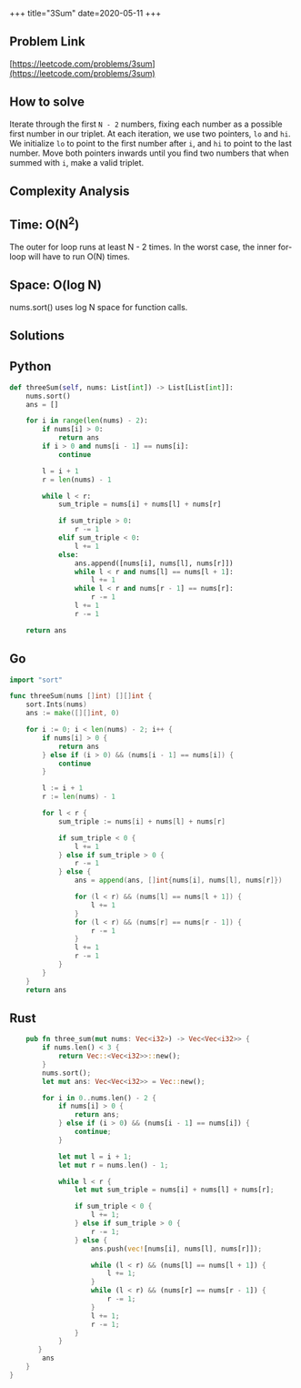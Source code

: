 +++
title="3Sum"
date=2020-05-11
+++

## Problem Link

[https://leetcode.com/problems/3sum](https://leetcode.com/problems/3sum)

## How to solve

Iterate through the first `N - 2` numbers, fixing each number as a possible first number in our triplet. At each iteration, we use two pointers, `lo` and `hi`. We initialize `lo` to point to the first number after `i`, and `hi` to point to the last number. Move both pointers inwards until you find two numbers that when summed with `i`, make a valid triplet.

## Complexity Analysis

## Time: O(N<sup>2</sup>)

The outer for loop runs at least N - 2 times. In the worst case, the inner for-loop will have to run O(N) times.

## Space: O(log N)

nums.sort() uses log N space for function calls.

## Solutions

## Python

``` python
def threeSum(self, nums: List[int]) -> List[List[int]]:
    nums.sort()
    ans = []

    for i in range(len(nums) - 2):
        if nums[i] > 0:
            return ans
        if i > 0 and nums[i - 1] == nums[i]:
            continue

        l = i + 1
        r = len(nums) - 1

        while l < r:
            sum_triple = nums[i] + nums[l] + nums[r]

            if sum_triple > 0:
                r -= 1
            elif sum_triple < 0:
                l += 1
            else:
                ans.append([nums[i], nums[l], nums[r]])
                while l < r and nums[l] == nums[l + 1]:
                    l += 1
                while l < r and nums[r - 1] == nums[r]:
                    r -= 1
                l += 1
                r -= 1

    return ans
```

## Go

``` go
import "sort"

func threeSum(nums []int) [][]int {
    sort.Ints(nums)
    ans := make([][]int, 0)

    for i := 0; i < len(nums) - 2; i++ {
        if nums[i] > 0 {
            return ans
        } else if (i > 0) && (nums[i - 1] == nums[i]) {
            continue
        }

        l := i + 1
        r := len(nums) - 1

        for l < r {
            sum_triple := nums[i] + nums[l] + nums[r]

            if sum_triple < 0 {
                l += 1
            } else if sum_triple > 0 {
                r -= 1
            } else {
                ans = append(ans, []int{nums[i], nums[l], nums[r]})

                for (l < r) && (nums[l] == nums[l + 1]) {
                    l += 1
                }
                for (l < r) && (nums[r] == nums[r - 1]) {
                    r -= 1
                }
                l += 1
                r -= 1
            }
        }
    }
    return ans
```

## Rust

``` rust
    pub fn three_sum(mut nums: Vec<i32>) -> Vec<Vec<i32>> {
        if nums.len() < 3 {
            return Vec::<Vec<i32>>::new();
        }
        nums.sort();
        let mut ans: Vec<Vec<i32>> = Vec::new();

        for i in 0..nums.len() - 2 {
            if nums[i] > 0 {
                return ans;
            } else if (i > 0) && (nums[i - 1] == nums[i]) {
                continue;
            }

            let mut l = i + 1;
            let mut r = nums.len() - 1;

            while l < r {
                let mut sum_triple = nums[i] + nums[l] + nums[r];

                if sum_triple < 0 {
                    l += 1;
                } else if sum_triple > 0 {
                    r -= 1;
                } else {
                    ans.push(vec![nums[i], nums[l], nums[r]]);

                    while (l < r) && (nums[l] == nums[l + 1]) {
                        l += 1;
                    }
                    while (l < r) && (nums[r] == nums[r - 1]) {
                        r -= 1;
                    }
                    l += 1;
                    r -= 1;
                }
            }
       }
        ans
    }
}
```
